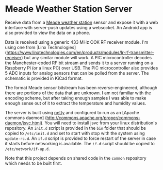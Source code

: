 Meade Weather Station Server
============================

Receive data from a [Meade weather station](http://www.meade.com/product_pages/weatherstations/weathertime/te256w.php)
sensor and expose it with a web interface with server-push updates using a websocket.
An Android app is also provided to view the data on a phone.

Data is received using a generic 433 MHz OOK RF receiver module.  I'm using one from [Linx Technologies]
(https://www.linxtechnologies.com/en/products/modules/lr-rf-transmitter-receiver) but any similar module will work.
A PIC microcontroller decodes the Manchester-coded RF bit stream and sends it to a server running on a Raspberry Pi 
(or a linux PC) over USB. The PIC microcontroller also provides 5 ADC inputs for analog sensors that can be 
polled from the server.  The schematic is provided in KiCad format.

The format Meade sensor bitstream has been reverse-engineered, although there are portions of the data
that are unknown. I am not familiar with the encoding scheme, but after taking enough samples I was
able to make enough sense out of it to extract the temperature and humidity values.

The server is built using [netty](http://netty.io/) and configured to run as an [Apache commons daemon]
(http://commons.apache.org/proper/commons-daemon/jsvc.html).  You will need to install jsvc from your linux 
distribution's repository.  An ```init.d``` script is provided in the ```bin``` folder that should be copied 
to ```/etc/init.d``` and set to start with stop with the system using ```update-rc.d```.  An ```if.d``` script 
is provided to force restart of the server in case it starts before networking is available.  The ```if.d``` 
script should be copied to ```/etc/network/if-up.d```.

Note that this project depends on shared code in the ```common``` repository which needs to be built first.